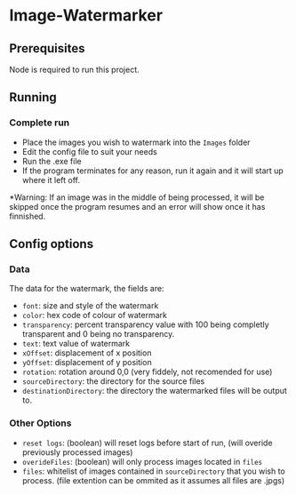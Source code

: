 # Image-Watermarker

## Prerequisites
Node is required to run this project.

## Running
### Complete run
 - Place the images you wish to watermark into the `Images` folder
 - Edit the config file to suit your needs
 - Run the .exe file
 - If the program terminates for any reason, run it again and it will start up where it left off. 
 
 *Warning: If an image was in the middle of being processed, it will be skipped once the program resumes and an error will show once it has finnished.

## Config options

### Data
The data for the watermark, the fields are: 
 - `font`: size and style of the watermark
 - `color`: hex code of colour of watermark
 - `transparency`: percent transparency value with 100 being completly transparent and 0 being no transparency.
 - `text`: text value of watermark
 - `xOffset`: displacement of x position
 - `yOffset`: displacement of y position
 - `rotation`: rotation around 0,0 (very fiddely, not recomended for use)
 - `sourceDirectory`: the directory for the source files
 - `destinationDirectory`: the directory the watermarked files will be output to.
 
### Other Options
 - `reset logs`: (boolean) will reset logs before start of run, (will overide previously processed images)
 - `overideFiles`: (boolean) will only process images located in `files`
 - `files`: whitelist of images contained in `sourceDirectory` that you wish to process. (file extention can be ommited as it assumes all files are .jpgs)
